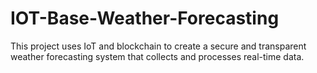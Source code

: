 # IOT-Base-Weather-Forecasting
This project uses IoT and blockchain to create a secure and transparent weather forecasting system that collects and processes real-time data.
